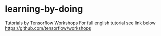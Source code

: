 # learning-by-doing
Tutorials by Tensorflow Workshops
For full english tutorial see link below
https://github.com/tensorflow/workshops
